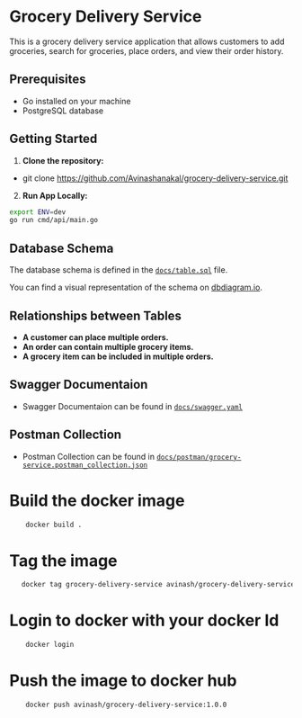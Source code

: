# Grocery Delivery Service

This is a grocery delivery service application that allows customers to add groceries, search for groceries, place orders, and view their order history.

## Prerequisites

- Go installed on your machine
- PostgreSQL database

## Getting Started

1. **Clone the repository:**
 
- git clone https://github.com/Avinashanakal/grocery-delivery-service.git

2. **Run App Locally:**
```bash
export ENV=dev
go run cmd/api/main.go
```

## Database Schema

The database schema is defined in the [`docs/table.sql`](docs/table.sql) file.

You can find a visual representation of the schema on [dbdiagram.io](https://dbdiagram.io/d/654d5ad07d8bbd6465e227f1).

## Relationships between Tables

- **A customer can place multiple orders.**
- **An order can contain multiple grocery items.**
- **A grocery item can be included in multiple orders.**

## Swagger Documentaion

* Swagger Documentaion can be found in [`docs/swagger.yaml`](docs/swagger.yaml)

## Postman Collection

* Postman Collection can be found in [`docs/postman/grocery-service.postman_collection.json`](docs/postman/grocery-service.postman_collection.json)

## 
# Build the docker image
```bash
    docker build .
```

# Tag the image
```bash
   docker tag grocery-delivery-service avinash/grocery-delivery-service:1.0.0
```

# Login to docker with your docker Id
```bash
    docker login
```

# Push the image to docker hub
```bash
    docker push avinash/grocery-delivery-service:1.0.0
```